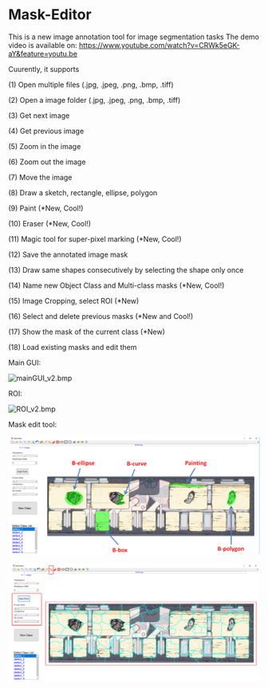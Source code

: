 # Mask-Editor
This is a new image annotation tool for image segmentation tasks
The demo video is available on: 
https://www.youtube.com/watch?v=CRWk5eGK-aY&feature=youtu.be

Cuurently, it supports

(1) Open multiple files (.jpg, .jpeg, .png, .bmp, .tiff)

(2) Open a image folder (.jpg, .jpeg, .png, .bmp, .tiff)

(3) Get next image 

(4) Get previous image 

(5) Zoom in the image

(6) Zoom out the image

(7) Move the image

(8) Draw a sketch, rectangle, ellipse, polygon

(9) Paint (*New, Cool!)

(10) Eraser (*New, Cool!)

(11) Magic tool for super-pixel marking (*New, Cool!)

(12) Save the annotated image mask

(13) Draw same shapes consecutively by selecting the shape only once 

(14) Name new Object Class and Multi-class masks (*New, Cool!)

(15) Image Cropping, select ROI (*New)

(16) Select and delete previous masks (*New and Cool!)

(17) Show the mask of the current class (*New)

(18) Load existing masks and edit them

Main GUI:

![mainGUI_v2.bmp](mainGUI_v2.bmp)

ROI:

![ROI_v2.bmp](ROI_v2.bmp)

Mask edit tool:

![drawing_comment_v2.bmp](drawing_comment_v2.bmp)


![super-pixel-annotation-v2.bmp](super-pixel-annotation-v2.bmp)

